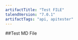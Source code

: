 ```yaml
---
artifactTitle: "Test FILE"
talendVersion: "7.0.1"
artifactTags: "api, apitester"
---
```


##Test MD File